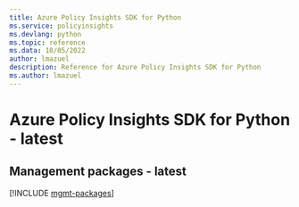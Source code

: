 ```yaml
---
title: Azure Policy Insights SDK for Python
ms.service: policyinsights
ms.devlang: python
ms.topic: reference
ms.data: 10/05/2022
author: lmazuel
description: Reference for Azure Policy Insights SDK for Python
ms.author: lmazuel
---
```

# Azure Policy Insights SDK for Python - latest

## Management packages - latest
[!INCLUDE [mgmt-packages](policy-insights-mgmt-index.md)]